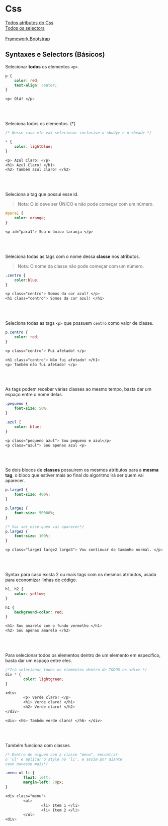 <!-- text-ident:justify -->

# Css

[Todos atributos do Css](https://www.w3schools.com/cssref/default.asp)<br>
[Todos os selectors](https://www.w3schools.com/cssref/css_selectors.asp)<br><br>
[Framework Bootstrap](https://getbootstrap.com/docs/3.3/css/)<br>

## Syntaxes e Selectors (Básicos)

Selecionar **todos** os elementos `<p>`.

```css
p {
    color: red;
    text-align: center;
}

<p> Olá! </p>
```

<br>
<br>

Seleciona todos os elementos. (*)

```css
/* Nesse caso ele vai selecionar inclusive o <body> e o <head> */

* {
    color: lightblue;
}

<p> Azul Claro! </p>
<h1> Azul Claro! </h1>
<h2> Também azul claro! </h2>
```

<br><br>

Seleciona a tag que possui esse id.

> Nota: O id deve ser ÚNICO e não pode começar com um número.

```css
#para1 {
    color: orange;
}

<p id="para1"> Sou o único laranja </p>
```

<br>
<br>

Seleciona todas as tags com o nome dessa **classe** nos atributos.

> Nota: O nome da classe não pode começar com um número.

```css
.centro {
    color:blue;
}

<p class="centro"> Somos da cor azul! </p>
<h1 class="centro"> Somos da cor azul! </h1>
```

<br>
<br>

Seleciona todas as tags `<p>` que possuem `centro` como valor de classe.

```css
p.centro {
    color: red;
}

<p class="centro"> Fui afetado! </p>

<h1 class="centro"> Não fui afetado! </h1>
<p> Também não fui afetado! </p>
```

<br>
<br>

As tags podem receber várias classes ao mesmo tempo, basta dar um espaço entre o nome delas.

```css
.pequeno {
    font-size: 50%;
}

.azul {
    color: blue;
}

<p class="pequeno azul"> Sou pequeno e azul</p>
<p class="azul"> Sou apenas azul <p>
```

<br>
<br>

Se dois blocos de **classes** possuirem os mesmos atributos para a **mesma tag**, o bloco que estiver mais ao final do algoritmo irá ser quem vai aparecer.

```css
p.large3 {
    font-size: 400%;
}

p.large1 {
    font-size: 50000%;
}

/* Vai ser esse quem vai aparecer*/
p.large2 {
    font-size: 100%;
}

<p class="large1 large2 large3"> Vou continuar do tamanho normal. </p> 
```

<br>
<br>

Syntax para caso exista 2 ou mais tags com os mesmos atributos, usada para economizar linhas de código.

```css
h1, h2 {
    color: yellow;
}

h1 {
    background-color: red;
}

<h1> Sou amarelo com o fundo vermelho </h1>
<h2> Sou apenas amarelo </h2>
```

<br>
<br>

Para selecionar todos os elementos dentro de um elemento em específico, basta dar um espaço entre eles.

```css
/*Irá selecionar todos os elementos dentro de TODOS os <div> */
div * {
        color: lightgreen;
}

<div>
        <p> Verde claro! </p>
        <h1> Verde claro! </h1>
        <h2> Verde claro! </h2>
</div>

<div> <h6> Também verde claro! </h6> </div>
```

<br>
<br>

Também funciona com classes.

```css
/* Dentro de alguem com a classe "menu", encontrar 
o 'ul' e aplicar o style no 'li', e assim por diante
caso ouvesse mais*/

.menu ul li {
        float: left;
        margin-left: 70px;
}

<div class="menu">
        <ul>
                <li> Item 1 </li>
                <li> Item 2 </li>
        </ul>
<div>
```

<!-- ## Animações /// On mause hover /// links //// display -->
